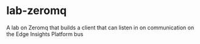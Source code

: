 # lab-zeromq
A lab on Zeromq that builds a client that can listen in on communication on the Edge Insights Platform bus

